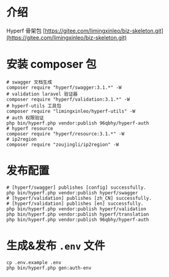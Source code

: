 # 介绍
Hyperf 骨架包
[https://gitee.com/limingxinleo/biz-skeleton.git](https://gitee.com/limingxinleo/biz-skeleton.git)

# 安装 composer 包
```shell
# swagger 文档生成
composer require "hyperf/swagger:3.1.*" -W
# validation laravel 验证器
composer require "hyperf/validation:3.1.*" -W
# hyperf-utils 工具包
composer require "limingxinleo/hyperf-utils" -W
# auth 权限验证
php bin/hyperf.php vendor:publish 96qbhy/hyperf-auth
# hyperf resource
composer require "hyperf/resource:3.1.*" -W
# ip2region
composer require "zoujingli/ip2region" -W
```

# 发布配置
```shell
# [hyperf/swagger] publishes [config] successfully.
php bin/hyperf.php vendor:publish hyperf/swagger
# [hyperf/validation] publishes [zh_CN] successfully.
# [hyperf/validation] publishes [en] successfully.
php bin/hyperf.php vendor:publish hyperf/validation
php bin/hyperf.php vendor:publish hyperf/translation
php bin/hyperf.php vendor:publish 96qbhy/hyperf-auth
```

# 生成&发布 `.env` 文件
```shell
cp .env.example .env
php bin/hyperf.php gen:auth-env
```
